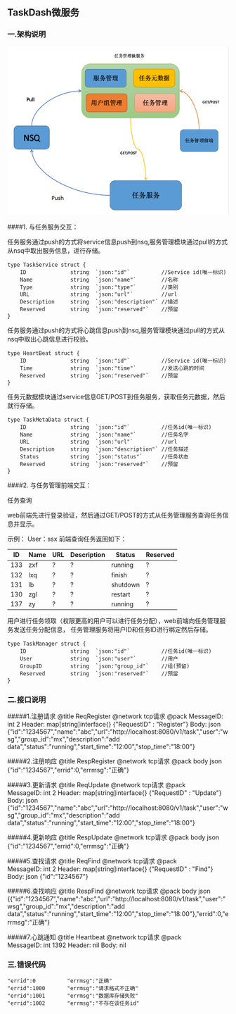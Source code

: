## TaskDash微服务

### 一.架构说明

![avatar](./source/1.png)

####1. 与任务服务交互：

任务服务通过push的方式将service信息push到nsq,服务管理模块通过pull的方式从nsq中取出服务信息，进行存储。

    type TaskService struct {
    	ID              string 	`json:"id"`          //Service id(唯一标识)
    	Name            string 	`json:"name"`        //名称
    	Type            string 	`json:"type"`        //类别
    	URL             string 	`json:"url"`         //url
    	Description     string 	`json:"description"` //描述
    	Reserved        string 	`json:"reserved"`    //预留
    }
    
任务服务通过push的方式将心跳信息push到nsq,服务管理模块通过pull的方式从nsq中取出心跳信息进行校验。

    type HeartBeat struct {
    	ID		        string 	`json:"id"`          //Service id(唯一标识)
    	Time			string 	`json:"time"`        //发送心跳的时间
    	Reserved		string 	`json:"reserved"`    //预留
    }

任务元数据模块通过service信息GET/POST到任务服务，获取任务元数据，然后就行存储。

    type TaskMetaData struct {
    	ID		        string 	`json:"id"`          //任务id(唯一标识)
    	Name 			string 	`json:"name"`        //任务名字
    	URL 			string 	`json:"url"`         //url
    	Description		string 	`json:"description"` //任务描述
    	Status			string 	`json:"status"`      //任务状态
    	Reserved		string 	`json:"reserved"`    //预留
    }
    
####2. 与任务管理前端交互：

任务查询

web前端先进行登录验证，然后通过GET/POST的方式从任务管理服务查询任务信息并显示。

示例：
User：ssx 
前端查询任务返回如下：

| ID   | Name | URL | Description |Status  |Reserved  |
|------|------|-----|-------------|--------|----------|
| 133  | zxf  | ?   | ?           |running |?         |
| 132  | lxq  | ?   | ?           |finish  |?         |
| 131  | lb   | ?   | ?           |shutdown|?         |
| 130  | zgl  | ?   | ?           |restart |?         |
| 137  | zy   | ?   | ?           |running |?         |

用户进行任务领取（权限更高的用户可以进行任务分配），web前端向任务管理服务发送任务分配信息，
任务管理服务将用户ID和任务ID进行绑定然后存储。

    type TaskManager struct {
    	ID		        string 	`json:"id"`          //任务id(唯一标识)
    	User	 		string 	`json:"user"`        //用户
    	GroupID 		string 	`json:"group_id"`    //组(预留)
    	Reserved		string 	`json:"reserved"`    //预留
    }

### 二.接口说明

#####1.注册请求
    @title       ReqRegister
    @network     tcp请求
    @pack
        MessageID:  int 2
        Header:     map[string]interface{} {"RequestID" : "Register"}
        Body:       json {"id":"1234567","name":"abc","url":"http://localhost:8080/v1/task","user":"wsg","group_id":"mx","description":"add data","status":"running","start_time":"12:00","stop_time":"18:00"}

#####2.注册响应
    @title       RespRegister
    @network     tcp请求
    @pack
        body        json {"id":"1234567","errid":0,"errmsg":"正确"}
    
#####3.更新请求
    @title       ReqUpdate
    @network     tcp请求
    @pack     
        MessageID:  int 2
        Header:     map[string]interface{} {"RequestID" : "Update"}
        Body:       json {"id":"1234567","name":"abc","url":"http://localhost:8080/v1/task","user":"wsg","group_id":"mx","description":"add data","status":"running","start_time":"12:00","stop_time":"18:00"}

#####4.更新响应
    @title       RespUpdate
    @network     tcp请求
    @pack
        body        json {"id":"1234567","errid":0,"errmsg":"正确"}
    
#####5.查找请求
    @title       ReqFind
    @network     tcp请求
    @pack    
        MessageID:  int 2
        Header:     map[string]interface{} {"RequestID" : "Find"}
        Body:       json {"id":"1234567"}

#####6.查找响应
    @title       RespFind
    @network     tcp请求
    @pack
        body        json {{"id":"1234567","name":"abc","url":"http://localhost:8080/v1/task","user":"wsg","group_id":"mx","description":"add data","status":"running","start_time":"12:00","stop_time":"18:00"},"errid":0,"errmsg":"正确"}
    

#####7.心跳通知
    @title       Heartbeat
    @network     tcp请求
    @pack   
        MessageID:  int 1392
        Header:     nil
        Body:       nil
        
### 三.错误代码
    "errid":0          "errmsg":"正确"
    "errid":1000       "errmsg":"请求格式不正确"
    "errid":1001       "errmsg":"数据库存储失败"
    "errid":1002       "errmsg":"不存在该任务id"